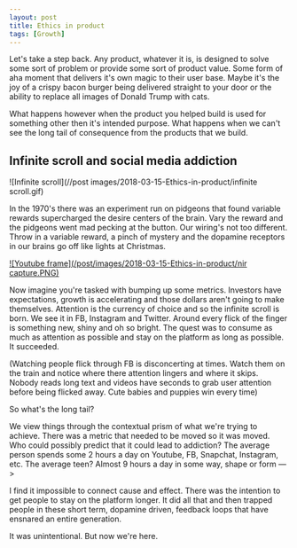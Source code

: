 ```yaml
---
layout: post
title: Ethics in product
tags: [Growth]
---
```


Let's take a step back. Any product, whatever it is, is designed to solve some sort of problem or provide some sort of product value. Some form of aha moment that delivers it's own magic to their user base. Maybe it's the joy of a crispy bacon burger being delivered straight to your door or the ability to replace all images of Donald Trump with cats.

What happens however when the product you helped build is used for something other then it's intended purpose. What happens when we can't see the long tail of consequence from the products that we build.

## Infinite scroll and social media addiction
![Infinite scroll](//post images/2018-03-15-Ethics-in-product/infinite scroll.gif)

In the 1970's there was an experiment run on pidgeons that found variable rewards supercharged the desire centers of the brain. Vary the reward and the pidgeons went mad pecking at the button. Our wiring's not too different. Throw in a variable reward, a pinch of mystery and the dopamine receptors in our brains go off like lights at Christmas.


[![Youtube frame](/post/images/2018-03-15-Ethics-in-product/nir capture.PNG)](https://youtu.be/11dYx_rW_Ks?t=330)

Now imagine you're tasked with bumping up some metrics. Investors have expectations, growth is accelerating and those dollars aren't going to make themselves. Attention is the currency of choice and so the infinite scroll is born. We see it in FB, Instagram and Twitter. Around every flick of the finger is something new, shiny and oh so bright. The quest was to consume as much as attention as possible and stay on the platform as long as possible. It succeeded.

(Watching people flick through FB is disconcerting at times. Watch them on the train and notice where there attention lingers and where it skips. Nobody reads long text and videos have seconds to grab user attention before being flicked away. Cute babies and puppies win every time)

So what's the long tail?

We view things through the contextual prism of what we're trying to achieve. There was a metric that needed to be moved so it was moved. Who could possibly predict that it could lead to addiction? The average person spends some 2 hours a day on Youtube, FB, Snapchat, Instagram, etc. The average teen? Almost 9 hours a day in some way, shape or
 form —>

I find it impossible to connect cause and effect. There was the intention to get people to stay on the platform longer. It did all that and then trapped people in these short term, dopamine driven, feedback loops that have ensnared an entire generation.  

It was unintentional. But now we're here.
